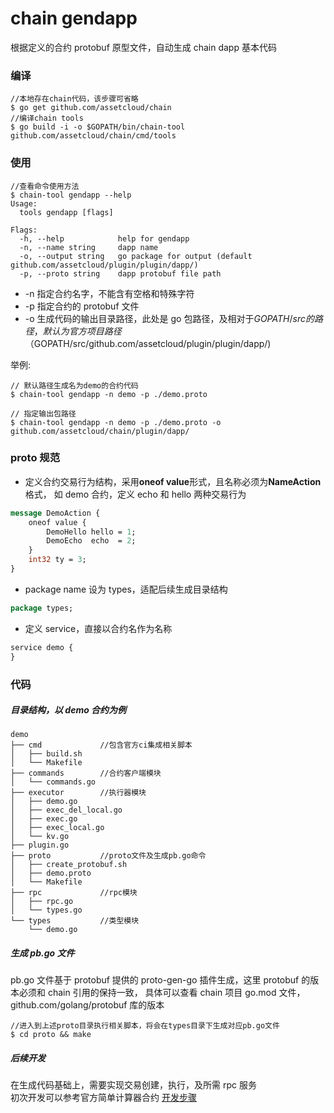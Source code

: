 # chain gendapp

根据定义的合约 protobuf 原型文件，自动生成 chain dapp 基本代码

### 编译

```
//本地存在chain代码，该步骤可省略
$ go get github.com/assetcloud/chain
//编译chain tools
$ go build -i -o $GOPATH/bin/chain-tool github.com/assetcloud/chain/cmd/tools
```

### 使用

```
//查看命令使用方法
$ chain-tool gendapp --help
Usage:
  tools gendapp [flags]

Flags:
  -h, --help            help for gendapp
  -n, --name string     dapp name
  -o, --output string   go package for output (default github.com/assetcloud/plugin/plugin/dapp/)
  -p, --proto string    dapp protobuf file path
```

- -n 指定合约名字，不能含有空格和特殊字符
- -p 指定合约的 protobuf 文件
- -o 生成代码的输出目录路径，此处是 go 包路径，及相对于$GOPATH/src的路径，
默认为官方项目路径（$GOPATH/src/github.com/assetcloud/plugin/plugin/dapp/)

举例:

```
// 默认路径生成名为demo的合约代码
$ chain-tool gendapp -n demo -p ./demo.proto

// 指定输出包路径
$ chain-tool gendapp -n demo -p ./demo.proto -o github.com/assetcloud/chain/plugin/dapp/

```

### proto 规范

- 定义合约交易行为结构，采用**oneof value**形式，且名称必须为**NameAction**格式，
  如 demo 合约，定义 echo 和 hello 两种交易行为

```proto
message DemoAction {
    oneof value {
        DemoHello hello = 1;
        DemoEcho  echo  = 2;
    }
    int32 ty = 3;
}
```

- package name 设为 types，适配后续生成目录结构

```proto
package types;
```

- 定义 service，直接以合约名作为名称

```proto
service demo {
}
```

### 代码

##### 目录结构，以 demo 合约为例

```
demo
├── cmd             //包含官方ci集成相关脚本
│   ├── build.sh
│   └── Makefile
├── commands        //合约客户端模块
│   └── commands.go
├── executor        //执行器模块
│   ├── demo.go
│   ├── exec_del_local.go
│   ├── exec.go
│   ├── exec_local.go
│   └── kv.go
├── plugin.go
├── proto           //proto文件及生成pb.go命令
│   ├── create_protobuf.sh
│   ├── demo.proto
│   └── Makefile
├── rpc             //rpc模块
│   ├── rpc.go
│   └── types.go
└── types           //类型模块
    └── demo.go

```

##### 生成 pb.go 文件

pb.go 文件基于 protobuf 提供的 proto-gen-go 插件生成，这里 protobuf 的版本必须和 chain 引用的保持一致，
具体可以查看 chain 项目 go.mod 文件，github.com/golang/protobuf 库的版本

```
//进入到上述proto目录执行相关脚本，将会在types目录下生成对应pb.go文件
$ cd proto && make
```

##### 后续开发

在生成代码基础上，需要实现交易创建，执行，及所需 rpc 服务<br/>
初次开发可以参考官方简单计算器合约
[开发步骤](https://github.com/assetcloud/chain/blob/master/cmd/tools/doc/gencalculator.md)
